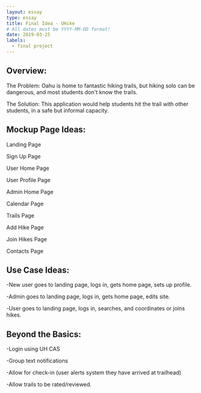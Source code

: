 ```yaml
---
layout: essay
type: essay
title: Final Idea - UHike
# All dates must be YYYY-MM-DD format!
date: 2019-03-25
labels:
  - final project
---
```


<h2>Overview:</h2>

The Problem:   Oahu is home to fantastic hiking trails, but hiking solo can be dangerous, and most students don't know the trails.

The Solution:  This application would help students hit the trail with other students, in a safe but informal capacity.

<h2>Mockup Page Ideas:</h2>

Landing Page

Sign Up Page

User Home Page

User Profile Page

Admin Home Page

Calendar Page

Trails Page

Add Hike Page

Join Hikes Page

Contacts Page

<h2>Use Case Ideas:</h2>

-New user goes to landing page, logs in, gets home page, sets up profile. 

-Admin goes to landing page, logs in, gets home page, edits site.

-User goes to landing page, logs in, searches, and coordinates or joins hikes.


<h2>Beyond the Basics:</h2>

-Login using UH CAS

-Group text notifications

-Allow for check-in (user alerts system they have arrived at trailhead)

-Allow trails to be rated/reviewed.


